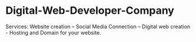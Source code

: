 # Digital-Web-Developer-Company
Services: Website creation – Social Media Connection – Digital web creation - Hosting and Domain for your website. 
